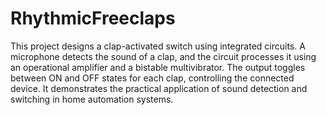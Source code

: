 # RhythmicFreeclaps
This project designs a clap-activated switch using integrated circuits. A microphone detects the sound of a clap, and the circuit processes it using an operational amplifier and a bistable multivibrator. The output toggles between ON and OFF states for each clap, controlling the connected device. It demonstrates the practical application of sound detection and switching in home automation systems.
